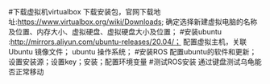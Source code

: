 #下载虚拟机virtualbox 下载安装包，官网下载地址:https://www.virtualbox.org/wiki/Downloads; 确定选择新建虚拟电脑的名称及位置、内存大小、虚拟硬盘、虚拟硬盘大小及位置； #安装ubuntu :http://mirrors.aliyun.com/ubuntu-releases/20.04/； 配置虚拟主机，关联 Ubuntu 镜像文件； ubuntu 操作系统； #安装ROS 配置ubuntu的软件和更新；设置安装源；设置key；安装；配置环境变量 #测试ROS安装 通过键盘测试乌龟能否正常移动
